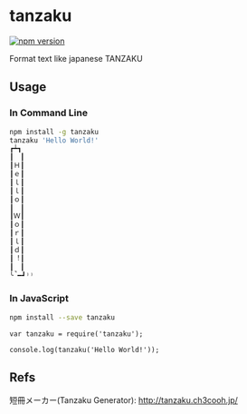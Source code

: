 # tanzaku

[![npm version](https://badge.fury.io/js/tanzaku.svg)](http://badge.fury.io/js/tanzaku)

Format text like japanese TANZAKU


## Usage
### In Command Line
```bash
npm install -g tanzaku
tanzaku 'Hello World!'
┏┷┓
┃　┃
┃Ｈ┃
┃ｅ┃
┃ｌ┃
┃ｌ┃
┃ｏ┃
┃　┃
┃Ｗ┃
┃ｏ┃
┃ｒ┃
┃ｌ┃
┃ｄ┃
┃︕┃
┃　┃
╰̚━┛⁾⁾
```

### In JavaScript
```bash
npm install --save tanzaku
```

```
var tanzaku = require('tanzaku');

console.log(tanzaku('Hello World!'));
```


## Refs
短冊メーカー(Tanzaku Generator):
http://tanzaku.ch3cooh.jp/
